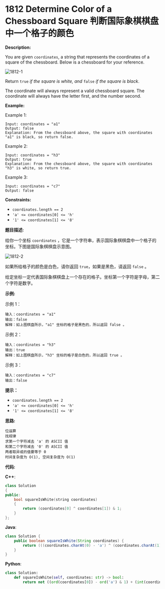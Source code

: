 # 1812 Determine Color of a Chessboard Square 判断国际象棋棋盘中一个格子的颜色

__Description:__

You are given `coordinates`, a string that represents the coordinates of a square of the chessboard. Below is a chessboard for your reference.

![1812-1](https://assets.leetcode.com/uploads/2021/02/19/screenshot-2021-02-20-at-22159-pm.png)

Return `true` _if the square is white, and_ `false` _if the square is black_.

The coordinate will always represent a valid chessboard square. The coordinate will always have the letter first, and the number second.

__Example:__

Example 1:

```text
Input: coordinates = "a1"
Output: false
Explanation: From the chessboard above, the square with coordinates "a1" is black, so return false.
```

Example 2:

```text
Input: coordinates = "h3"
Output: true
Explanation: From the chessboard above, the square with coordinates "h3" is white, so return true.
```

Example 3:

```text
Input: coordinates = "c7"
Output: false
```

__Constraints:__

- `coordinates.length == 2`
- `'a' <= coordinates[0] <= 'h'`
- `'1' <= coordinates[1] <= '8'`

__题目描述:__

给你一个坐标 `coordinates` ，它是一个字符串，表示国际象棋棋盘中一个格子的坐标。下图是国际象棋棋盘示意图。

![1812-2](https://assets.leetcode-cn.com/aliyun-lc-upload/uploads/2021/04/03/chessboard.png)

如果所给格子的颜色是白色，请你返回 `true`，如果是黑色，请返回 `false` 。

给定坐标一定代表国际象棋棋盘上一个存在的格子。坐标第一个字符是字母，第二个字符是数字。

__示例:__

示例 1：

```text
输入：coordinates = "a1"
输出：false
解释：如上图棋盘所示，"a1" 坐标的格子是黑色的，所以返回 false 。
```

示例 2：

```text
输入：coordinates = "h3"
输出：true
解释：如上图棋盘所示，"h3" 坐标的格子是白色的，所以返回 true 。
```

示例 3：

```text
输入：coordinates = "c7"
输出：false
```

__提示：__

- `coordinates.length == 2`
- `'a' <= coordinates[0] <= 'h'`
- `'1' <= coordinates[1] <= '8'`

__思路:__

```text
位运算
找规律
求第一个字符减去 'a' 的 ASCII 值
和第二个字符减去 '0' 的 ASCII 值
两者取异或的值要等于 0
时间复杂度为 O(1), 空间复杂度为 O(1)
```

__代码:__

__C++__:

```C++
class Solution 
{
public:
    bool squareIsWhite(string coordinates) 
    {
        return (coordinates[0] ^ coordinates[1]) & 1;
    }
};
```

__Java__:

```Java
class Solution {
    public boolean squareIsWhite(String coordinates) {
        return (((coordinates.charAt(0) - 'a') ^ (coordinates.charAt(1) - '0')) & 1) == 0;
    }
}
```

__Python__:

```Python
class Solution:
    def squareIsWhite(self, coordinates: str) -> bool:
        return not ((ord(coordinates[0]) - ord('a') & 1) + (int(coordinates[1]) & 1)) & 1
```
